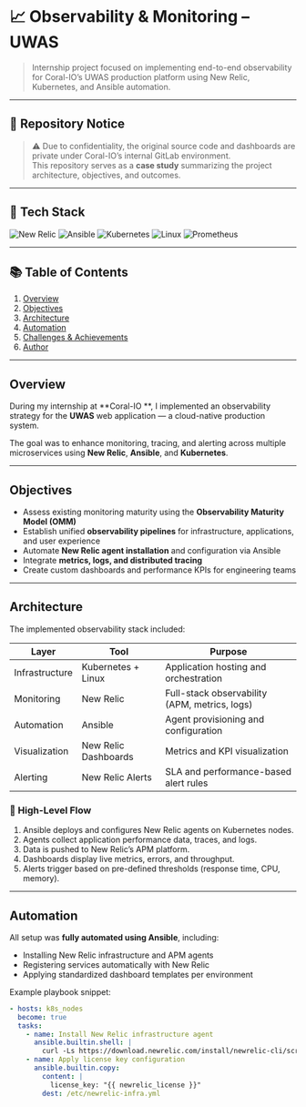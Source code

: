 # 📈 Observability & Monitoring – UWAS

> Internship project focused on implementing end-to-end observability for Coral-IO’s UWAS production platform using New Relic, Kubernetes, and Ansible automation.

---

## 🚫 Repository Notice
> ⚠️ Due to confidentiality, the original source code and dashboards are private under Coral-IO’s internal GitLab environment.  
> This repository serves as a **case study** summarizing the project architecture, objectives, and outcomes.

---

## 🧩 Tech Stack
![New Relic](https://img.shields.io/badge/New%20Relic-008C99?logo=newrelic&logoColor=white)
![Ansible](https://img.shields.io/badge/Ansible-EE0000?logo=ansible&logoColor=white)
![Kubernetes](https://img.shields.io/badge/Kubernetes-326CE5?logo=kubernetes&logoColor=white)
![Linux](https://img.shields.io/badge/Linux-FCC624?logo=linux&logoColor=black)
![Prometheus](https://img.shields.io/badge/Prometheus-E6522C?logo=prometheus&logoColor=white)

---

## 📚 Table of Contents
1. [Overview](#overview)
2. [Objectives](#objectives)
3. [Architecture](#architecture)
4. [Automation](#automation)
5. [Challenges & Achievements](#challenges--achievements)
6. [Author](#author)

---

## Overview
During my internship at **Coral-IO **, I implemented an observability strategy for the **UWAS** web application — a cloud-native production system.

The goal was to enhance monitoring, tracing, and alerting across multiple microservices using **New Relic**, **Ansible**, and **Kubernetes**.

---

## Objectives
- Assess existing monitoring maturity using the **Observability Maturity Model (OMM)**  
- Establish unified **observability pipelines** for infrastructure, applications, and user experience  
- Automate **New Relic agent installation** and configuration via Ansible  
- Integrate **metrics, logs, and distributed tracing**  
- Create custom dashboards and performance KPIs for engineering teams  

---

## Architecture
The implemented observability stack included:

| Layer | Tool | Purpose |
|-------|------|----------|
| Infrastructure | Kubernetes + Linux | Application hosting and orchestration |
| Monitoring | New Relic | Full-stack observability (APM, metrics, logs) |
| Automation | Ansible | Agent provisioning and configuration |
| Visualization | New Relic Dashboards | Metrics and KPI visualization |
| Alerting | New Relic Alerts | SLA and performance-based alert rules |

### 🔧 High-Level Flow
1. Ansible deploys and configures New Relic agents on Kubernetes nodes.  
2. Agents collect application performance data, traces, and logs.  
3. Data is pushed to New Relic’s APM platform.  
4. Dashboards display live metrics, errors, and throughput.  
5. Alerts trigger based on pre-defined thresholds (response time, CPU, memory).




---

## Automation
All setup was **fully automated using Ansible**, including:
- Installing New Relic infrastructure and APM agents  
- Registering services automatically with New Relic  
- Applying standardized dashboard templates per environment  

Example playbook snippet:
```yaml
- hosts: k8s_nodes
  become: true
  tasks:
    - name: Install New Relic infrastructure agent
      ansible.builtin.shell: |
        curl -Ls https://download.newrelic.com/install/newrelic-cli/scripts/install.sh | bash
    - name: Apply license key configuration
      ansible.builtin.copy:
        content: |
          license_key: "{{ newrelic_license }}"
        dest: /etc/newrelic-infra.yml
